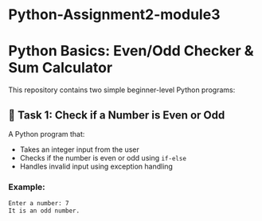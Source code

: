 # Python-Assignment2-module3

# Python Basics: Even/Odd Checker & Sum Calculator

This repository contains two simple beginner-level Python programs:

## 📌 Task 1: Check if a Number is Even or Odd
A Python program that:
- Takes an integer input from the user
- Checks if the number is even or odd using `if-else`
- Handles invalid input using exception handling

### Example:
```bash
Enter a number: 7
It is an odd number.
